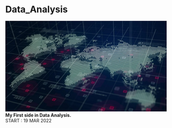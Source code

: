 # Data_Analysis
![header](./pic1.png)</br></hr>
**My First side in Data Analysis.**</br>
START : 19 MAR 2022
</hr>


